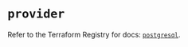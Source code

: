 # `provider`

Refer to the Terraform Registry for docs: [`postgresql`](https://registry.terraform.io/providers/cyrilgdn/postgresql/1.26.0/docs).
